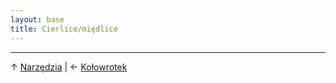 ```yaml
---
layout: base
title: Cierlice/międlice
---
```




---

↑ [Narzędzia](/narzedzia/#main) | ← [Kołowrotek](/narzedzia/kolowrotek/#main)